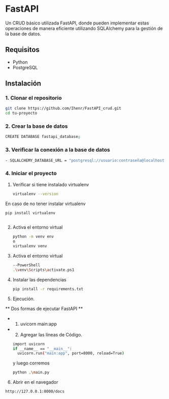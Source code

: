 # FastAPI
Un CRUD básico utilizada FastAPI, donde pueden implementar estas operaciones de manera eficiente utilizando SQLAlchemy para la gestión de la base de datos. 
## Requisitos

- Python 
- PostgreSQL

## Instalación

### 1. Clonar el repositorio

```sh
git clone https://github.com/Ihenr/FastAPI_crud.git
cd tu-proyecto
```
### 2. Crear la base de datos 

```sh
CREATE DATABASE fastapi_database;
```
### 3. Verificar la conexión a la base de datos  

```sh
- SQLALCHEMY_DATABASE_URL = "postgresql://usuario:contraseña@localhost:5432/nombre_db"
```

### 4. Iniciar el proyecto 
1. Verificar si tiene instalado virtualenv
   ```sh
   virtualenv --version
   ```
En caso de no tener instalar  virtualenv
   ```sh
   pip install virtualenv
      
   ```
2. Activa el entorno virtual
   ```sh
   python -m venv env
   o
   virtualenv venv
   ```
3. Activa el entorno virtual  
   ```sh
   --PowerShell
   .\venv\Scripts\activate.ps1
   ```
4. Instalar las dependencias 
   ```sh
   pip install -r requirements.txt
   ```
5. Ejecución.
   
** Dos formas de ejecutar FastAPI **
  - 1. uvicorn main:app 
  - 2. Agregar las líneas de Código.
     ```sh
     import uvicorn
     if __name__ == "__main__":
       uvicorn.run("main:app", port=8000, reload=True)
     ```
     y luego corremos
    ```sh
    python .\main.py
    ```
     
6. Abrir en el navegador
  ```sh
  http://127.0.0.1:8000/docs
   ```
    

